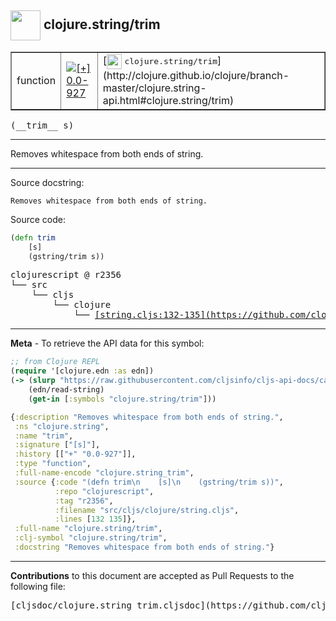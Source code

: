 ## <img width="48px" valign="middle" src="http://i.imgur.com/Hi20huC.png"> clojure.string/trim

 <table border="1">
<tr>

<td>function</td>
<td><a href="https://github.com/cljsinfo/cljs-api-docs/tree/0.0-927"><img valign="middle" alt="[+] 0.0-927" src="https://img.shields.io/badge/+-0.0--927-lightgrey.svg"></a> </td>
<td>
[<img height="24px" valign="middle" src="http://i.imgur.com/1GjPKvB.png"> <samp>clojure.string/trim</samp>](http://clojure.github.io/clojure/branch-master/clojure.string-api.html#clojure.string/trim)
</td>
</tr>
</table>

 <samp>
(__trim__ s)<br>
</samp>

---

Removes whitespace from both ends of string.

---



Source docstring:

```
Removes whitespace from both ends of string.
```

Source code:

```clj
(defn trim
    [s]
    (gstring/trim s))
```

 <pre>
clojurescript @ r2356
└── src
    └── cljs
        └── clojure
            └── <ins>[string.cljs:132-135](https://github.com/clojure/clojurescript/blob/r2356/src/cljs/clojure/string.cljs#L132-L135)</ins>
</pre>


---

__Meta__ - To retrieve the API data for this symbol:

```clj
;; from Clojure REPL
(require '[clojure.edn :as edn])
(-> (slurp "https://raw.githubusercontent.com/cljsinfo/cljs-api-docs/catalog/cljs-api.edn")
    (edn/read-string)
    (get-in [:symbols "clojure.string/trim"]))
```

```clj
{:description "Removes whitespace from both ends of string.",
 :ns "clojure.string",
 :name "trim",
 :signature ["[s]"],
 :history [["+" "0.0-927"]],
 :type "function",
 :full-name-encode "clojure.string_trim",
 :source {:code "(defn trim\n    [s]\n    (gstring/trim s))",
          :repo "clojurescript",
          :tag "r2356",
          :filename "src/cljs/clojure/string.cljs",
          :lines [132 135]},
 :full-name "clojure.string/trim",
 :clj-symbol "clojure.string/trim",
 :docstring "Removes whitespace from both ends of string."}

```

---

__Contributions__ to this document are accepted as Pull Requests to the following file:

 <pre>
[cljsdoc/clojure.string_trim.cljsdoc](https://github.com/cljsinfo/cljs-api-docs/blob/master/cljsdoc/clojure.string_trim.cljsdoc)
</pre>

